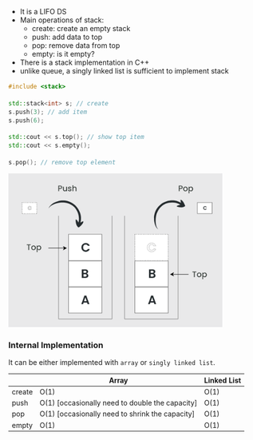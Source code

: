 - It is a LIFO DS
- Main operations of stack:
  - create: create an empty stack
  - push: add data to top
  - pop: remove data from top
  - empty: is it empty?
- There is a stack implementation in C++
- unlike queue, a singly linked list is sufficient to implement stack

```cpp
#include <stack>

std::stack<int> s; // create
s.push(3); // add item
s.push(6);

std::cout << s.top(); // show top item
std::cout << s.empty();

s.pop(); // remove top element
```

![](/images/stack.png)

### Internal Implementation

It can be either implemented with `array` or `singly linked list`.

|        | Array                                           | Linked List |
| ------ | ----------------------------------------------- | ----------- |
| create | O(1)                                            | O(1)        |
| push   | O(1) [occasionally need to double the capacity] | O(1)        |
| pop    | O(1) [occasionally need to shrink the capacity] | O(1)        |
| empty  | O(1)                                            | O(1)        |
